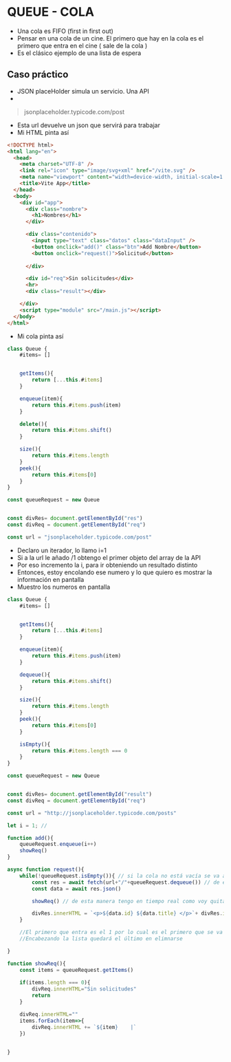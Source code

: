 # QUEUE - COLA

- Una cola es FIFO (first in first out)
- Pensar en una cola de un cine. El primero que hay en la cola es el primero que entra en el cine ( sale de la cola )
- Es el clásico ejemplo de una lista de espera

## Caso práctico

- JSON placeHolder simula un servicio. Una API
- 
>jsonplaceholder.typicode.com/post

- Esta url devuelve un json que servirá para trabajar
- Mi HTML pinta así

~~~html 
<!DOCTYPE html>
<html lang="en">
  <head>
    <meta charset="UTF-8" />
    <link rel="icon" type="image/svg+xml" href="/vite.svg" />
    <meta name="viewport" content="width=device-width, initial-scale=1.0" />
    <title>Vite App</title>
  </head>
  <body>
    <div id="app">
      <div class="nombre">
        <h1>Nombres</h1>
      </div>

      <div class="contenido">
        <input type="text" class="datos" class="dataInput" />
        <button onclick="add()" class="btn">Add Nombre</button>
        <button onclick="request()">Solicitud</button>
        
      </div>

      <div id="req">Sin solicitudes</div>
      <hr>
      <div class="result"></div>

    </div>
    <script type="module" src="/main.js"></script>
  </body>
</html>
~~~

- Mi cola pinta así

~~~js
class Queue {
    #items= []


    getItems(){
        return [...this.#items]
    }

    enqueue(item){
        return this.#items.push(item)
    }

    delete(){
        return this.#items.shift()
    }

    size(){
        return this.#items.length
    }
    peek(){
        return this.#items[0]
    }
}

const queueRequest = new Queue


const divRes= document.getElementById("res") 
const divReq = document.getElementById("req")

const url = "jsonplaceholder.typicode.com/post"
~~~

- Declaro un iterador, lo llamo i=1
- Si a la url le añado /1 obtengo el primer objeto del array de la API
- Por eso incremento la i, para ir obteniendo un resultado distinto
- Entonces, estoy encolando ese numero y lo que quiero es mostrar la información en pantalla
- Muestro los numeros en pantalla

~~~js
class Queue {
    #items= []


    getItems(){
        return [...this.#items]
    }

    enqueue(item){
        return this.#items.push(item)
    }

    dequeue(){
        return this.#items.shift()
    }

    size(){
        return this.#items.length
    }
    peek(){
        return this.#items[0]
    }

    isEmpty(){
        return this.#items.length === 0
    }
}

const queueRequest = new Queue


const divRes= document.getElementById("result") 
const divReq = document.getElementById("req")

const url = "http://jsonplaceholder.typicode.com/posts"

let i = 1; //

function add(){
    queueRequest.enqueue(i++)
    showReq()
}

async function request(){
    while(!queueRequest.isEmpty()){ // si la cola no está vacía se va a ejecutar
        const res = await fetch(url+"/"+queueRequest.dequeue()) // de esta manera me va a cargar el primer elemento y a eliminarlo
        const data = await res.json()

        showReq() // de esta manera tengo en tiempo real como voy quitando númerlos de la cola

        divRes.innerHTML = `<p>${data.id} ${data.title} </p>`+ divRes.innerHTML; //concateno el HTML para que se vaya colocando al final(debajo)
    }                                                                           //con lo cual queda una lista de 54321 (de arriba hacia abajo)

    //El primero que entra es el 1 por lo cual es el primero que se va a atender quedando al final de la lista
    //Encabezando la lista quedará el último en elimnarse

}

function showReq(){
    const items = queueRequest.getItems()
  
    if(items.length === 0){
        divReq.innerHTML="Sin solicitudes"
        return
    }

    divReq.innerHTML=""
    items.forEach(item=>{
        divReq.innerHTML += `${item}    |`
    })

    
}
~~~





